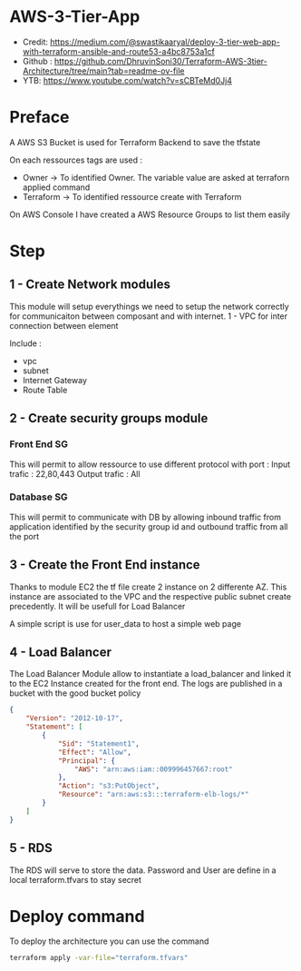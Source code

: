 # AWS-3-Tier-App
- Credit: https://medium.com/@swastikaaryal/deploy-3-tier-web-app-with-terraform-ansible-and-route53-a4bc8753a1cf
- Github : https://github.com/DhruvinSoni30/Terraform-AWS-3tier-Architecture/tree/main?tab=readme-ov-file
- YTB: https://www.youtube.com/watch?v=sCBTeMd0Jj4

# Preface
A AWS S3 Bucket is used for Terraform Backend to save the tfstate

On each ressources tags are used :
- Owner -> To identified Owner. The variable value are asked at terraforn applied command
- Terraform -> To identified ressource create with Terraform

On AWS Console I have created a AWS Resource Groups to list them easily

# Step

## 1 - Create Network modules

This module will setup everythings we need to setup the network correctly for communicaiton between composant and with internet.
1 - VPC for inter connection between element

Include :
- vpc
- subnet
- Internet Gateway
- Route Table

## 2 - Create security groups module
### Front End SG
This will permit to allow ressource to use different protocol with port :
Input trafic  : 22,80,443
Output trafic : All

### Database SG
This will permit to communicate with DB by allowing inbound traffic from application identified by the security group id and outbound traffic from all the port

## 3 - Create the Front End instance

Thanks to module EC2 the tf file create 2 instance on 2 differente AZ. This instance are associated to the VPC and the respective public subnet create precedently. It will be usefull for Load Balancer

A simple script is use for user_data to host a simple web page

## 4 - Load Balancer

The Load Balancer Module allow to instantiate a load_balancer and linked it to the EC2 Instance created for the front end. The logs are published in a bucket with the good bucket policy 

```json
{
    "Version": "2012-10-17",
    "Statement": [
        {
            "Sid": "Statement1",
            "Effect": "Allow",
            "Principal": {
                "AWS": "arn:aws:iam::009996457667:root"
            },
            "Action": "s3:PutObject",
            "Resource": "arn:aws:s3:::terraform-elb-logs/*"
        }
    ]
}
```

## 5 - RDS

The RDS will serve to store the data.
Password and User are define in a local terraform.tfvars to stay secret

# Deploy command

To deploy the architecture you can use the command 
```bash
terraform apply -var-file="terraform.tfvars"
```